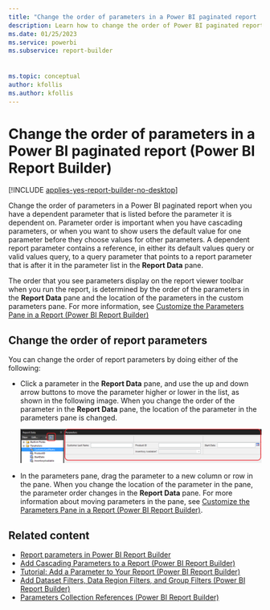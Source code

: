 ```yaml
---
title: "Change the order of parameters in a Power BI paginated report | Microsoft Docs"
description: Learn how to change the order of Power BI paginated report parameters when you have a dependent parameter that is listed out of order in Power BI Report Builder.
ms.date: 01/25/2023
ms.service: powerbi
ms.subservice: report-builder


ms.topic: conceptual
author: kfollis
ms.author: kfollis
---
```

# Change the order of parameters in a Power BI paginated report (Power BI Report Builder)

[!INCLUDE [applies-yes-report-builder-no-desktop](../../includes/applies-yes-report-builder-no-desktop.md)]

  Change the order of parameters in a Power BI paginated report when you have a dependent parameter that is listed before the parameter it is dependent on. Parameter order is important when you have cascading parameters, or when you want to show users the default value for one parameter before they choose values for other parameters. A dependent report parameter contains a reference, in either its default values query or valid values query, to a query parameter that points to a report parameter that is after it in the parameter list in the **Report Data** pane.  
  
 The order that you see parameters display on the report viewer toolbar when you run the report, is determined by the order of the parameters in the **Report Data** pane and the location of the parameters in the custom parameters pane. For more information, see [Customize the Parameters Pane in a Report &#40;Power BI Report Builder&#41;](/sql/reporting-services/report-design/customize-the-parameters-pane-in-a-report-report-builder)  
  
## Change the order of report parameters  
  
You can change the order of report parameters by doing either of the following:  
  
-   Click a parameter in the **Report Data** pane, and use the up and down arrow buttons to move the parameter higher or lower in the list, as shown in the following image.  When you change the order of the parameter in the **Report Data** pane, the location of the parameter in the parameters pane is changed.  
  
     ![Screenshot showing changing the order of the parameters in the Report Data pane.](media/change-order-report-parameter-report-builder/change-order-parameters-report-data.png "Screenshot showing changing the order of the parameters in the Report Data pane.")  
  
-   In the parameters pane, drag the parameter to a new column or row in the pane. When you change the location of the parameter in the pane, the parameter order changes in the **Report Data** pane. For more information about moving parameters in the pane, see [Customize the Parameters Pane in a Report &#40;Power BI Report Builder&#41;](customize-parameters-pane-report-builder.md).  
  
## Related content

- [Report parameters in Power BI Report Builder](../parameters/report-builder-parameters.md)   
- [Add Cascading Parameters to a Report &#40;Power BI Report Builder&#41;](/sql/reporting-services/report-design/add-cascading-parameters-to-a-report-report-builder-and-ssrs)   
- [Tutorial: Add a Parameter to Your Report &#40;Power BI Report Builder&#41;](/sql/reporting-services/tutorial-add-a-parameter-to-your-report-report-builder)   
- [Add Dataset Filters, Data Region Filters, and Group Filters &#40;Power BI Report Builder&#41;](/sql/reporting-services/report-design/add-dataset-filters-data-region-filters-and-group-filters)   
- [Parameters Collection References &#40;Power BI Report Builder&#41;](built-in-collections-parameters-collection-references-report-builder.md)  
  
  
